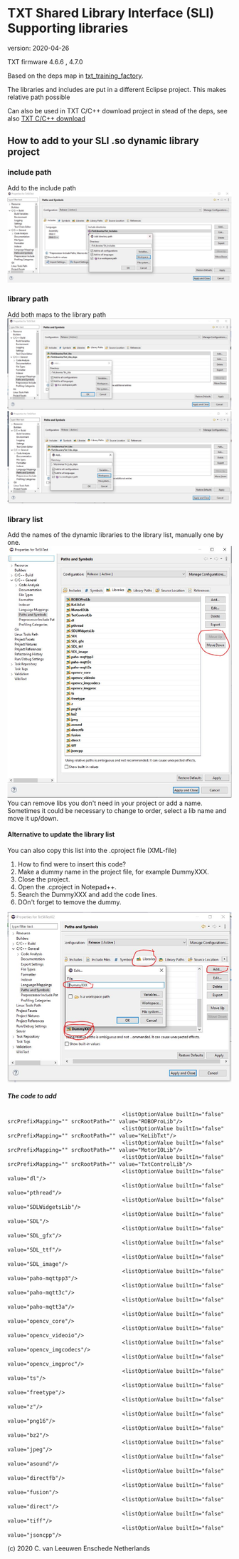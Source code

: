 # TXT Shared Library Interface (SLI) Supporting libraries
version: 2020-04-26

TXT firmware 4.6.6 , 4.7.0

Based on the deps map in [txt_training_factory](https://github.com/fischertechnik/txt_training_factory).

The libraries and includes are put in a different Eclipse project.
This makes relative path possible

Can also be used in TXT C/C++ download project in stead of the deps, see also [TXT C/C++ download](https://github.com/fischertechnik/txt_demo_c_download) 

## How to add to your SLI .so dynamic library project

### include path
Add to the include path
![Image add include](./docs/ProjectPropInclude.JPG)

### library path
Add both maps to the library path
![Image add lib](./docs/ProjectPropLib1.JPG)
![Image add lib-deps](./docs/ProjectPropLib2.JPG)

### library list
Add the names of the dynamic libraries to the library list, manually one by one.
![Image add lib-deps](./docs/ProjectPropLib3.JPG)
You can remove libs you don't need in your project or add a name.
Sometimes it could be necessary to change to order, select a lib name and move it up/down.

#### Alternative to update the library list
You can also copy this list into the .cproject file (XML-file)
1. How to find were to insert this code?
1. Make a dummy name in the project file, for example DummyXXX. 
1. Close the project. 
1. Open the .cproject in Notepad++.
1. Search the DummyXXX and add the code lines.
1. DOn't forget to temove the dummy.

![Image Dummyxx](./docs/ProjectPropLib4.JPG)

##### The code to add
```
									<listOptionValue builtIn="false" srcPrefixMapping="" srcRootPath="" value="ROBOProLib"/>
									<listOptionValue builtIn="false" srcPrefixMapping="" srcRootPath="" value="KeLibTxt"/>
									<listOptionValue builtIn="false" srcPrefixMapping="" srcRootPath="" value="MotorIOLib"/>
									<listOptionValue builtIn="false" srcPrefixMapping="" srcRootPath="" value="TxtControlLib"/>
									<listOptionValue builtIn="false" value="dl"/>
									<listOptionValue builtIn="false" value="pthread"/>
									<listOptionValue builtIn="false" value="SDLWidgetsLib"/>
									<listOptionValue builtIn="false" value="SDL"/>
									<listOptionValue builtIn="false" value="SDL_gfx"/>
									<listOptionValue builtIn="false" value="SDL_ttf"/>
									<listOptionValue builtIn="false" value="SDL_image"/>
									<listOptionValue builtIn="false" value="paho-mqttpp3"/>
									<listOptionValue builtIn="false" value="paho-mqtt3c"/>
									<listOptionValue builtIn="false" value="paho-mqtt3a"/>
									<listOptionValue builtIn="false" value="opencv_core"/>
									<listOptionValue builtIn="false" value="opencv_videoio"/>
									<listOptionValue builtIn="false" value="opencv_imgcodecs"/>
									<listOptionValue builtIn="false" value="opencv_imgproc"/>
									<listOptionValue builtIn="false" value="ts"/>
									<listOptionValue builtIn="false" value="freetype"/>
									<listOptionValue builtIn="false" value="z"/>
									<listOptionValue builtIn="false" value="png16"/>
									<listOptionValue builtIn="false" value="bz2"/>
									<listOptionValue builtIn="false" value="jpeg"/>
									<listOptionValue builtIn="false" value="asound"/>
									<listOptionValue builtIn="false" value="directfb"/>
									<listOptionValue builtIn="false" value="fusion"/>
									<listOptionValue builtIn="false" value="direct"/>
									<listOptionValue builtIn="false" value="tiff"/>
									<listOptionValue builtIn="false" value="jsoncpp"/>
```

(c) 2020 C. van Leeuwen Enschede Netherlands







